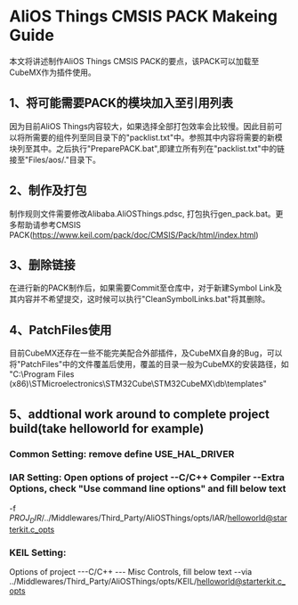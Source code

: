 # AliOS Things CMSIS PACK Makeing Guide

本文将讲述制作AliOS Things CMSIS PACK的要点，该PACK可以加载至CubeMX作为插件使用。

## 1、将可能需要PACK的模块加入至引用列表

因为目前AliOS Things内容较大，如果选择全部打包效率会比较慢。因此目前可以将所需要的组件列至同目录下的"packlist.txt"中。参照其中内容将需要的新模块列至其中。之后执行"PreparePACK.bat",即建立所有列在"packlist.txt"中的链接至"Files/aos/."目录下。

## 2、制作及打包

制作规则文件需要修改Alibaba.AliOSThings.pdsc, 打包执行gen_pack.bat。更多帮助请参考CMSIS PACK(https://www.keil.com/pack/doc/CMSIS/Pack/html/index.html)

## 3、删除链接

在进行新的PACK制作后，如果需要Commit至仓库中，对于新建Symbol Link及其内容并不希望提交，这时候可以执行"CleanSymbolLinks.bat"将其删除。

## 4、PatchFiles使用

目前CubeMX还存在一些不能完美配合外部插件，及CubeMX自身的Bug，可以将"PatchFiles"中的文件覆盖后使用，覆盖的目录一般为CubeMX的安装路径，如
"C:\Program Files (x86)\STMicroelectronics\STM32Cube\STM32CubeMX\db\templates"

## 5、addtional work around to complete project build(take helloworld for example)
### Common Setting: remove define USE_HAL_DRIVER
### IAR Setting: Open options of project --C/C++ Compiler --Extra Options, check "Use command line options" and fill below text
-f $PROJ_DIR$/../Middlewares/Third_Party/AliOSThings/opts/IAR/helloworld@starterkit.c_opts 
### KEIL Setting:
Options of project ---C/C++ --- Misc Controls, fill below text
--via ../Middlewares/Third_Party/AliOSThings/opts/KEIL/helloworld@starterkit.c_opts


